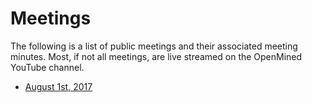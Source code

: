 # Meetings

The following is a list of public meetings and their associated meeting minutes.  Most, if not all meetings, are live streamed on the OpenMined YouTube channel.

- [August 1st, 2017](2017/08/08-01-2017.md)
